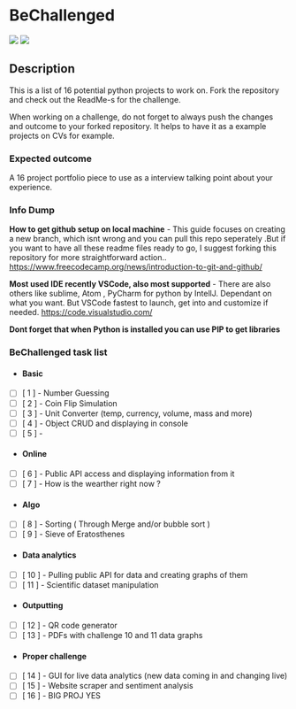 # BeChallenged

![](https://img.shields.io/github/stars/rleit/be-challenged-16-projects?style=social)  ![](https://img.shields.io/github/forks/rleit/be-challenged-16-projects)

## Description
This is a list of 16 potential python projects to work on. Fork the repository and check out the ReadMe-s for the challenge.

When working on a challenge, do not forget to always push the changes and outcome to your forked repository. It helps to have it as a example projects on CVs for example. 


### Expected outcome
A 16 project portfolio piece to use as a interview talking point about your experience.

### Info Dump
**How to get github setup on local machine** - This guide focuses on creating a new branch, which isnt wrong and you can pull this repo seperately .But if you want to have all these readme files ready to go, I suggest forking this repository for more straightforward action..
https://www.freecodecamp.org/news/introduction-to-git-and-github/

**Most used IDE recently VSCode, also most supported** - There are also others like sublime, Atom , PyCharm for python by IntellJ. Dependant on what you want. But VSCode fastest to launch, get into and customize if needed.
https://code.visualstudio.com/

**Dont forget that when Python is installed you can use PIP to get libraries**

### BeChallenged task list
- #### Basic
- [ ] [ 1 ] - Number Guessing
- [ ] [ 2 ] - Coin Flip Simulation
- [ ] [ 3 ] - Unit Converter (temp, currency, volume, mass and more)
- [ ] [ 4 ] - Object CRUD and displaying in console
- [ ] [ 5 ] - 
- #### Online
- [ ] [ 6 ] - Public API access and displaying information from it
- [ ] [ 7 ] - How is the wearther right now ? 
- #### Algo
- [ ] [ 8 ] - Sorting ( Through Merge and/or bubble sort )
- [ ] [ 9 ] - Sieve of Eratosthenes
- #### Data analytics
- [ ] [ 10 ] - Pulling public API for data and creating graphs of them
- [ ] [ 11 ] - Scientific dataset manipulation
- #### Outputting
- [ ] [ 12 ] - QR code generator 
- [ ] [ 13 ] - PDFs with challenge 10 and 11 data graphs
- #### Proper challenge
- [ ] [ 14 ] - GUI for live data analytics (new data coming in and changing live)
- [ ] [ 15 ] - Website scraper and sentiment analysis
- [ ] [ 16 ] - BIG PROJ YES
